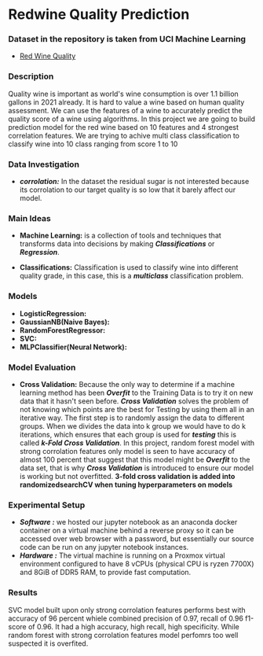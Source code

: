 # Redwine Quality Prediction #

### Dataset in the repository is taken from UCI Machine Learning ###
- [Red Wine Quality](https://www.kaggle.com/datasets/uciml/red-wine-quality-cortez-et-al-2009)

### Description ###

Quality wine is important as world's wine consumption is over 1.1 billion gallons in 2021 already. It is hard to value a wine based on human quality assessment. We can use the features of a wine to accurately predict the quality score of a wine using algorithms. In this project we are going to build prediction model for the red wine based on 10 features and 4 strongest correlation features. We are trying to achive multi class classification to classify wine into 10 class ranging from score 1 to 10

### Data Investigation ###

- ***corrolation:*** In the dataset the residual sugar is not interested because its corrolation to our target quality is so low that it barely affect our model. 

### Main Ideas ###

- **Machine Learning:** is a collection of tools and techniques that transforms data into decisions by making ***Classifications*** or ***Regression***.

- **Classifications:** Classification is used to classify wine into different quality grade, in this case, this is a ***multiclass*** classification problem. 


### Models ###
- **LogisticRegression:** 
- **GaussianNB(Naive Bayes):** 
- **RandomForestRegressor:** 
- **SVC:** 
- **MLPClassifier(Neural Network):** 

### Model Evaluation ###

- **Cross Validation:** Because the only way to determine if a machine learning method has been ***Overfit*** to the Training Data is to try it on new data that it hasn't seen before. ***Cross Validation*** solves the problem of not knowing which points are the best for Testing by using them all in an iterative way. The first step is to randomly assign the data to different groups. When we divides the data into k group we would have to do k iterations, which ensures that each group is used for ***testing*** this is called ***k-Fold Cross Validation***. In this project, random forest model with strong corrolation features only model is seen to have accuracy of almost 100 percent that suggest that this model might be ***Overfit*** to the data set, that is why ***Cross Validation*** is introduced to ensure our model is working but not overfitted. ****3-fold cross validation is added into randomizedsearchCV when tuning hyperparameters on models****

### Experimental Setup ###
- ***Software :*** we hosted our jupyter notebook as an anaconda docker container on a virtual machine behind a reverse proxy so it can be accessed over web browser with a password, but essentially our source code can be run on any jupyter notebook instances.
- ***Hardware :*** The virtual machine is running on a Proxmox virtual environment configured to have 8 vCPUs (physical CPU is ryzen 7700X) and 8GiB of DDR5 RAM, to provide fast computation.

### Results ###
SVC model built upon only strong corrolation features performs best with accuracy of 96 percent whiele combined precision of 0.97, recall of 0.96 f1-score of 0.96. It had a high accuracy, high recall, high specificity. While random forest with strong corrolation features model perfomrs too well suspected it is overfited.
